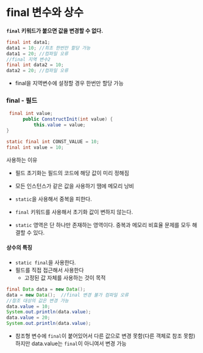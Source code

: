 # final 변수와 상수
**`final` 키워드가 붙으면 값을 변경할 수 없다.**

~~~java
final int data1;
data1 = 10; //최초 한번만 할당 가능
data1 = 20; //컴파일 오류
//final 지역 변수2
final int data2 = 10; 
data2 = 20; //컴파일 오류
~~~

* final을 지역변수에 설정할 경우 한번만 할당 가능


### final - 필드

~~~java
 final int value;
      public ConstructInit(int value) {
          this.value = value;
}
~~~

~~~java
static final int CONST_VALUE = 10;
final int value = 10;
~~~

사용하는 이유

* 필드 초기화는 필드의 코드에 해당 값이 미리 정해짐
* 모든 인스턴스가 같은 값을 사용하기 땜에 메모리 낭비
* `static`을 사용해서 중복을 피한다.

* `final` 키워드를 사용해서 초기화 값이 변하지
않는다.
* `static` 영역은 단 하나만 존재하는 영역이다. 중복과 메모리 비효율 문제를 모두 해결할 수 있다.

#### 상수의 특징

* `static final`을 사용한다.
* 필드를 직접 접근해서 사용한다
    * 고정된 값 자체를 사용하는 것이 목적


~~~java
final Data data = new Data();
data = new Data();  //final 변경 불가 컴파일 오류
//참조 대상의 값은 변경 가능 
data.value = 10; 
System.out.println(data.value); 
data.value = 20; 
System.out.println(data.value);
~~~

* 참조형 변수에 `final`이 붙어있어서 다른 값으로 변경 못함(다른 객체로 참조 못함) 하지만 data.value는 `final`이 아니여서 변경 가능
